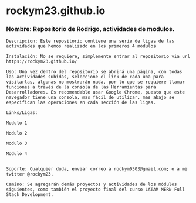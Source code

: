 # rockym23.github.io


###    Nombre: Repositorio de Rodrigo, actividades de modulos.

    Descripcion: Este repositorio contiene una serie de ligas de las actividades que hemos realizado en los primeros 4 módulos

    Instalación: No se requiere, simplemente entrar al repositorio via url https://rockym23.github.io/

    Uso: Una vez dentro del repositorio se abrirá una página, con todas las actividades subidas, seleccione el link de cada una para visitarlas, algunas no mostrarán nada, por lo que se requiere llamar funciones a través de la consola de las Herramientas para Desarrolladores. Es recomendable usar Google Chrome, puesto que este navegador tiene una consola, mas fácil de utilizar, mas abajo se especifican las operaciones en cada sección de las ligas.

    Links/Ligas:
    
    Modulo 1
    
    Modulo 2
    
    Modulo 3
    
    Modulo 4


    Soporte: Cualquier duda, enviar correo a rockym0303@gmail.com; o a mi twitter @rockym23.

    Camino: Se agregarán demás proyectos y actividades de los módulos siguientes, como también el proyecto final del curso LATAM MERN Full Stack Development.
